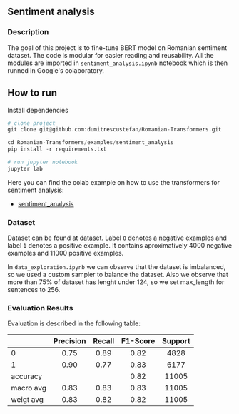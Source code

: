 ## Sentiment analysis

### Description

The goal of this project is to fine-tune BERT model on Romanian sentiment dataset. 
The code is modular for easier reading and reusability. All the modules are imported in `sentiment_analysis.ipynb` 
notebook which is then runned in Google's colaboratory.

## How to run

Install dependencies

```python
# clone project
git clone git@github.com:dumitrescustefan/Romanian-Transformers.git

cd Romanian-Transformers/examples/sentiment_analysis
pip install -r requirements.txt

# run jupyter notebook
jupyter lab
```

Here you can find the colab example on how to use the transformers for sentiment analysis:
 * [sentiment_analysis](https://colab.research.google.com/drive/1vKv1Kp9omFr9y4HlFWUGmiYjHgk5XD0m#scrollTo=FU-8vkP25DfU)

### Dataset

Dataset can be found at [dataset](https://github.com/katakonst/sentiment-analysis-tensorflow/tree/master/datasets/ro). 
Label `0` denotes a negative examples and label `1` denotes a positive example. 
It contains aproximatively 4000 negative examples and 11000 positive examples.

In `data_exploration.ipynb` we can observe that the dataset is imbalanced, so we used a custom sampler to balance the dataset. Also we observe that more
than 75% of dataset has lenght under 124, so we set max_length for sentences to 256.

### Evaluation Results

Evaluation is described in the following table:

|           	| Precision | Recall 	| F1-Score 	| Support 	|
|-----------	|:--------:	|:--------:	|:--------:	|:--------:	|
| 0         	|   0.75  	|  0.89  	|   0.82  	|    4828   |
| 1         	|   0.90  	|  0.77  	|   0.83  	|    6177   |
| accuracy      |       	|       	|   0.82  	|    11005  |
| macro avg     |   0.83  	|  0.83 	|   0.83  	|    11005  |
| weigt avg 	|   0.83   	|  0.82  	|   0.82  	|    11005  |
